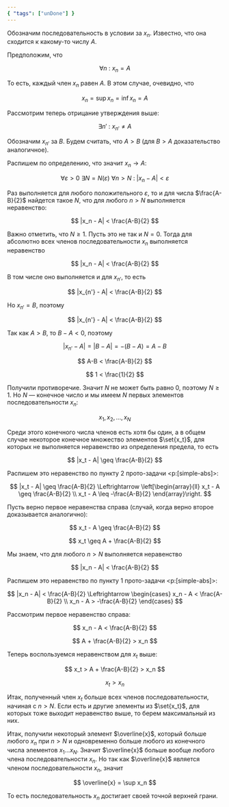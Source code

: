 ```yaml
---
{ "tags": ["unDone"] }
---
```


Обозначим последовательность в условии за $x_n$. Известно, что она сходится к какому-то числу $A$.

Предположим, что

$$ \forall n \ : \ x_n = A $$

То есть, каждый член $x_n$ равен $A$. В этом случае, очевидно, что

$$ x_n = \sup x_n = \inf x_n = A $$

Рассмотрим теперь отрицание утверждения выше:

$$ \exists n' \ : \ x_{n'} \neq A $$

Обозначим $x_{n'}$ за $B$. Будем считать, что $A>B$ (для $B>A$ доказательство аналогичное).

Распишем по определению, что значит $x_n\to A$:

$$ \forall \varepsilon > 0 \ \exists N = N(\varepsilon) \ \forall n > N \ : \ |x_n - A| < \varepsilon $$

Раз выполняется для любого положительного $\varepsilon$, то и для числа $\frac{A-B}{2}$ найдется такое $N$, что для любого $n>N$ выполняется неравенство:

$$ |x_n - A| < \frac{A-B}{2} $$

Важно отметить, что $N \geq 1$. Пусть это не так и $N=0$. Тогда для абсолютно всех членов последовательности $x_n$ выполняется неравенство

$$ |x_n - A| < \frac{A-B}{2} $$

В том числе оно выполняется и для $x_{n'}$, то есть

$$ |x_{n'} - A| < \frac{A-B}{2} $$

Но $x_{n'} = B$, поэтому

$$ |x_{n'} - A| < \frac{A-B}{2} $$

Так как $A>B$, то $B-A < 0$, поэтому

$$ |x_{n'} - A| = |B-A| = -(B-A) = A-B $$

$$ A-B < \frac{A-B}{2} $$

$$ 1 < \frac{1}{2} $$

Получили противоречие. Значит $N$ не может быть равно $0$, поэтому $N\geq 1$. Но $N$ — конечное число и мы имеем $N$ первых элементов последовательности $x_n$:

$$ x_1, x_2, \ldots, x_N $$

Среди этого конечного числа членов есть хотя бы один, а в общем случае некоторое конечное множество элементов $\set{x_t}$, для которых не выполняется неравенство из определения предела, то есть

$$ |x_t - A| \geq \frac{A-B}{2} $$

Распишем это неравенство по пункту 2 прото-задачи <p:[simple-abs]>:

$$ |x_t - A| \geq \frac{A-B}{2} \Leftrightarrow \left[\begin{array}{ll} x_t - A \geq \frac{A-B}{2} \\ x_t - A \leq -\frac{A-B}{2} \end{array}\right. $$

Пусть верно первое неравенства справа (случай, когда верно второе доказывается аналогично):

$$ x_t - A \geq \frac{A-B}{2} $$

$$ x_t \geq A + \frac{A-B}{2} $$

Мы знаем, что для любого $n>N$ выполняется неравенство

$$ |x_n - A| < \frac{A-B}{2} $$

Распишем это неравенство по пункту 1 прото-задачи <p:[simple-abs]>:

$$ |x_n - A| < \frac{A-B}{2} \Leftrightarrow \begin{cases} x_n - A < \frac{A-B}{2} \\ x_n - A > -\frac{A-B}{2} \end{cases} $$

Рассмотрим первое неравенство справа:

$$ x_n - A < \frac{A-B}{2} $$

$$ A + \frac{A-B}{2} > x_n $$

Теперь воспользуемся неравенством для $x_t$ выше:

$$ x_t > A + \frac{A-B}{2} > x_n $$

$$ x_t > x_n $$

Итак, полученный член $x_t$ больше всех членов последовательности, начиная с $n>N$. Если есть и другие элементы из $\set{x_t}$, для которых тоже выходит неравенство выше, то берем максимальный из них.

Итак, получили некоторый элемент $\overline{x}$, который больше любого $x_n$ при $n>N$ и одновременно больше любого из конечного числа элементов $x_1\ldots x_N$. Значит $\overline{x}$ больше вообще любого члена последовательности $x_n$. Но так как  $\overline{x}$ является членом последовательности $x_n$, значит

$$ \overline{x} = \sup x_n $$

То есть последовательность $x_n$ достигает своей точной верхней грани.
